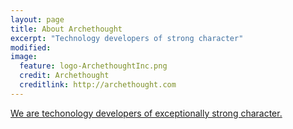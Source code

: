 ```yaml
---
layout: page
title: About Archethought
excerpt: "Technology developers of strong character"
modified: 
image:
  feature: logo-ArchethoughtInc.png
  credit: Archethought
  creditlink: http://archethought.com
---
```


[We are techonology developers of exceptionally strong character.](http://www.archethought.com/)

[^1]: Example: *domain.com/category-name/post-title*
